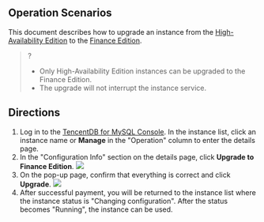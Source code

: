 ## Operation Scenarios
This document describes how to upgrade an instance from the [High-Availability Edition](https://intl.cloud.tencent.com/document/product/236/17136) to the [Finance Edition](https://intl.cloud.tencent.com/document/product/236/17136).
>?
>- Only High-Availability Edition instances can be upgraded to the Finance Edition.
>- The upgrade will not interrupt the instance service.

## Directions
1. Log in to the [TencentDB for MySQL Console](https://console.cloud.tencent.com/cdb). In the instance list, click an instance name or **Manage** in the "Operation" column to enter the details page.
2. In the "Configuration Info" section on the details page, click **Upgrade to Finance Edition**.
![](https://main.qcloudimg.com/raw/3317539eac412f04156b1a15b8a5d100.png)
3. On the pop-up page, confirm that everything is correct and click **Upgrade**.
![](https://main.qcloudimg.com/raw/5b5a5a4790e9c274a695c21c0d6facb5.png)
4. After successful payment, you will be returned to the instance list where the instance status is "Changing configuration". After the status becomes "Running", the instance can be used.

